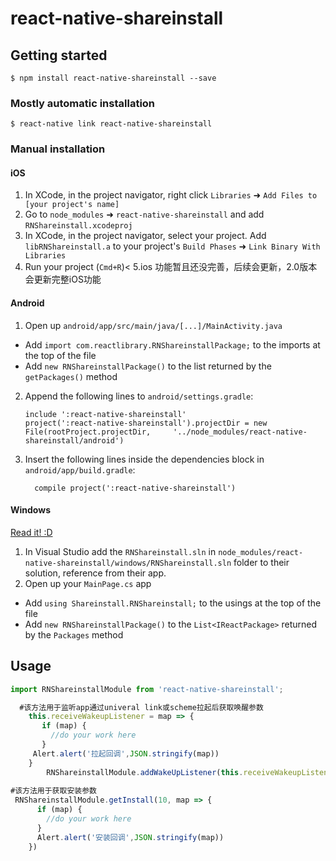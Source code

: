 
# react-native-shareinstall

## Getting started

`$ npm install react-native-shareinstall --save`

### Mostly automatic installation

`$ react-native link react-native-shareinstall`

### Manual installation


#### iOS

1. In XCode, in the project navigator, right click `Libraries` ➜ `Add Files to [your project's name]`
2. Go to `node_modules` ➜ `react-native-shareinstall` and add `RNShareinstall.xcodeproj`
3. In XCode, in the project navigator, select your project. Add `libRNShareinstall.a` to your project's `Build Phases` ➜ `Link Binary With Libraries`
4. Run your project (`Cmd+R`)<
5.ios 功能暂且还没完善，后续会更新，2.0版本会更新完整iOS功能

#### Android

1. Open up `android/app/src/main/java/[...]/MainActivity.java`
  - Add `import com.reactlibrary.RNShareinstallPackage;` to the imports at the top of the file
  - Add `new RNShareinstallPackage()` to the list returned by the `getPackages()` method
2. Append the following lines to `android/settings.gradle`:
  	```
  	include ':react-native-shareinstall'
  	project(':react-native-shareinstall').projectDir = new File(rootProject.projectDir, 	'../node_modules/react-native-shareinstall/android')
  	```
3. Insert the following lines inside the dependencies block in `android/app/build.gradle`:
  	```
      compile project(':react-native-shareinstall')
  	```

#### Windows
[Read it! :D](https://github.com/ReactWindows/react-native)

1. In Visual Studio add the `RNShareinstall.sln` in `node_modules/react-native-shareinstall/windows/RNShareinstall.sln` folder to their solution, reference from their app.
2. Open up your `MainPage.cs` app
  - Add `using Shareinstall.RNShareinstall;` to the usings at the top of the file
  - Add `new RNShareinstallPackage()` to the `List<IReactPackage>` returned by the `Packages` method


## Usage
```javascript
import RNShareinstallModule from 'react-native-shareinstall';

  #该方法用于监听app通过univeral link或scheme拉起后获取唤醒参数
    this.receiveWakeupListener = map => {
       if (map) {
         //do your work here
       }        
     Alert.alert('拉起回调',JSON.stringify(map)) 
    } 
		RNShareinstallModule.addWakeUpListener(this.receiveWakeupListener) 
		
#该方法用于获取安装参数
 RNShareinstallModule.getInstall(10, map => {
      if (map) {
        //do your work here
      }        
      Alert.alert('安装回调',JSON.stringify(map))     
    })
```

  